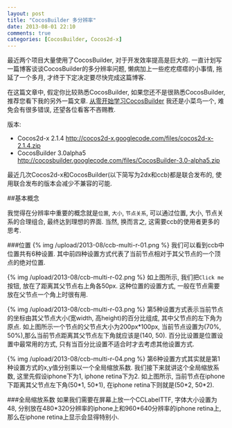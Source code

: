 ```yaml
---
layout: post
title: "CocosBuilder 多分辨率"
date: 2013-08-01 22:10
comments: true
categories: [CocosBuilder, Cocos2d-x] 
---
```


最近两个项目大量使用了CocosBuilder, 对于开发效率提高是巨大的. 一直计划写一篇博客谈谈CocosBuilder的多分辨率问题, 懒病加上一些疙疙瘩瘩的小事情, 拖延了一个多月, 才终于下定决定要尽快完成这篇博客.

在这篇文章中, 假定你比较熟悉CocosBuilder, 如果您还不是很熟悉CocosBuilder, 推荐您看下我的另外一篇文章. [从零开始学习CocosBuilder](http://www.ityran.com/archives/2614) 我还是小菜鸟一个, 难免会有很多错误, 还望各位看客不吝赐教. 

版本:

- Cocos2d-x 2.1.4 http://cocos2d-x.googlecode.com/files/cocos2d-x-2.1.4.zip
- CocosBuilder 3.0alpha5 http://cocosbuilder.googlecode.com/files/CocosBuilder-3.0-alpha5.zip

最近几次Cocos2d-x和CocosBuilder(以下简写为2dx和ccb)都是联合发布的, 使用联合发布的版本会减少不兼容的可能.

<!--more-->

##基本概念

我觉得在分辨率中重要的概念就是`位置`, `大小`, `节点关系`, 可以通过位置, 大小, 节点关系的合理组合, 最终达到理想的界面. 当然, 换而言之, 这需要ccb的使用者更多的思考.

###位置
{% img /upload/2013-08/ccb-multi-r-01.png %}
我们可以看到ccb中位置共有6种设置. 其中前四种设置方式代表了当前节点相对于其父节点的一个顶点的绝对位置.

{% img /upload/2013-08/ccb-multi-r-02.png %}
如上图所示, 我们把`Click me` 按钮, 放在了距离其父节点右上角各50px.
这种位置的设置方式, 一般在节点需要放在父节点一个角上时很有用.

{% img /upload/2013-08/ccb-multi-r-03.png %}
第5种设置方式表示当前节点的坐标由其父节点大小(宽width, 高height)的百分比组成, 其中父节点的左下角为原点.
如上图所示一个节点的父节点大小为200px\*100px, 当前节点设置为(70%, 50%),那么当前节点距离其父节点左下角就应该是(140, 50).
百分比设置是位置设置中最常用的方式, 只有当百分比设置不适合时才去考虑其他设置方式.


{% img /upload/2013-08/ccb-multi-r-04.png %}
第6种设置方式其实就是第1种设置方式的x,y值分别乘以一个全局缩放系数. 我们接下来就讲这个全局缩放系数, 这里先假设iphone下为1, iphone retina下为2.
如上图所示, 当前节点在iphone下距离其父节点左下角(50\*1, 50\*1), 在iphone retina下则就是(50\*2, 50\*2).

###全局缩放系数
如果我们需要在屏幕上放一个CCLabelTTF, 字体大小设置为48, 分别放在480\*320分辨率的iphone上和960\*640分辨率的iphone retina上, 那么在iphone retina上显示会显得特别小.




